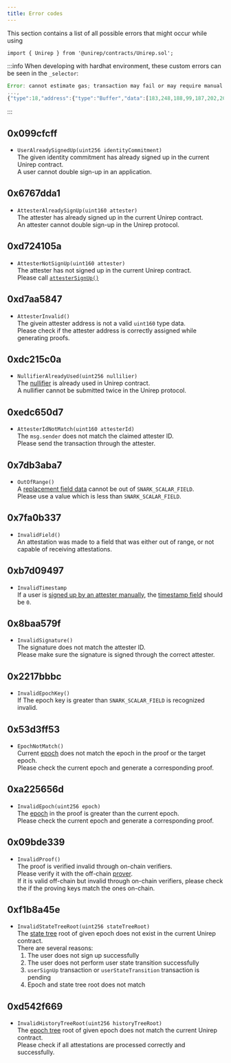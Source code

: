 ```yaml
---
title: Error codes
---
```


This section contains a list of all possible errors that might occur while using
```sol
import { Unirep } from '@unirep/contracts/Unirep.sol';
```

:::info
When developing with hardhat environment, these custom errors can be seen in the `_selector`:
```js
Error: cannot estimate gas; transaction may fail or may require manual gas limit
...,
{"type":18,"address":{"type":"Buffer","data":[183,248,188,99,187,202,209,129,85,32,19,8,200,243,84,11,7,248,79,94]},"message":{"value":{"type":"Buffer","data":[103,103,221,161,0,0,0,0,0,0,0,0,0,0,0,0,165,28,31,194,240,209,161,184,73,78,209,254,49,45,124,58,120,237,145,192]},"_selector":"6767dda1"},"isInvalidOpcodeError":false}],"data":"0x6767dda1000000000000000000000000a51c1fc2f0d1a1b8494ed1fe312d7c3a78ed91c0"}, code=UNPREDICTABLE_GAS_LIMIT, version=providers/5.7.2)
```
:::

## 0x099cfcff
- `UserAlreadySignedUp(uint256 identityCommitment)` <br/>
The given identity commitment has already signed up in the current Unirep contract. <br/>
A user cannot double sign-up in an application.

## 0x6767dda1
- `AttesterAlreadySignUp(uint160 attester)` <br/>
The attester has already signed up in the current Unirep contract. <br/>
An attester cannot double sign-up in the Unirep protocol.

## 0xd724105a
- `AttesterNotSignUp(uint160 attester)`<br/>
The attester has not signed up in the current Unirep contract. <br/>
Please call [`attesterSignUp()`](unirep-sol#attestersignup)

## 0xd7aa5847
- `AttesterInvalid()`<br/>
The givein attester address is not a valid `uint160` type data. <br/>
Please check if the attester address is correctly assigned while generating proofs.

## 0xdc215c0a
- `NullifierAlreadyUsed(uint256 nullilier)`<br/>
The [nullifier](../protocol/nullifiers) is already used in Unirep contract. <br/>
A nullifier cannot be submitted twice in the Unirep protocol.

## 0xedc650d7
- `AttesterIdNotMatch(uint160 attesterId)`<br/>
The `msg.sender` does not match the claimed attester ID. <br/>
Please send the transaction through the attester.

## 0x7db3aba7
- `OutOfRange()`<br/>
    A [replacement field data](../protocol/data.md#replacement-field) cannot be out of `SNARK_SCALAR_FIELD`.<br/>
    Please use a value which is less than `SNARK_SCALAR_FIELD`.

## 0x7fa0b337
- `InvalidField()`<br />
    An attestation was made to a field that was either out of range, or not capable of receiving attestations.

## 0xb7d09497
- `InvalidTimestamp`<br/>
    If a user is [signed up by an attester manually](unirep-sol.md#manualusersignup), the [timestamp field](../protocol/data.md) should be `0`.

## 0x8baa579f
- `InvalidSignature()`<br/>
The signature does not match the attester ID. <br/>
Please make sure the signature is signed through the correct attester.

## 0x2217bbbc
- `InvalidEpochKey()`<br/>
    If The epoch key is greater than `SNARK_SCALAR_FIELD` is recognized invalid.

## 0x53d3ff53
- `EpochNotMatch()` <br/>
    Current [epoch](../protocol/epoch.md) does not match the epoch in the proof or the target epoch. <br/>
    Please check the current epoch and generate a corresponding proof.

## 0xa225656d
- `InvalidEpoch(uint256 epoch)`<br/>
    The [epoch](../protocol/epoch.md) in the proof is greater than the current epoch. <br/>
    Please check the current epoch and generate a corresponding proof.

## 0x09bde339
- `InvalidProof()`<br/>
    The proof is verified invalid through on-chain verifiers. <br/>
    Please verify it with the off-chain [prover](../circuits-api/prover.md). <br/>
    If it is valid off-chain but invalid through on-chain verifiers, please check the if the proving keys match the ones on-chain.

## 0xf1b8a45e
- `InvalidStateTreeRoot(uint256 stateTreeRoot)`<br/>
    The [state tree](../protocol/trees.md#state-tree) root of given epoch does not exist in the current Unirep contract. <br/>
    There are several reasons:
    1. The user does not sign up successfully
    2. The user does not perform user state transition successfully
    3. `userSignUp` transaction or `userStateTransition` transaction is pending
    4. Epoch and state tree root does not match

## 0xd542f669
- `InvalidHistoryTreeRoot(uint256 historyTreeRoot)`<br/>
    The [epoch tree](../protocol/trees.md#history-tree) root of given epoch does not match the current Unirep contract. <br/>
    Please check if all attestations are processed correctly and successfully.
